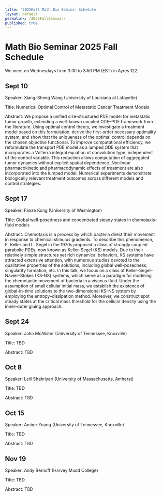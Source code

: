 ```yaml
---
title: '2025Fall Math Bio Seminar Schedule'
layout: default
permalink: /2025FallSeminar/
published: true
---
```

# Math Bio Seminar 2025 Fall Schedule
We meet on Wednesdays from 3:00 to 3:50 PM (EST) in Ayres 122.

## Sept 10
Speaker: Xiang-Sheng Wang (University of Louisiana at Lafayette)

Title: Numerical Optimal Control of Metastatic Cancer Treatment Models

Abstract: We propose a unified size-structured PDE model for metastatic tumor growth, extending a well-known coupled ODE–PDE framework from the literature. Using optimal control theory, we investigate a treatment model based on this formulation, derive the first-order necessary optimality system, and show that the uniqueness of the optimal control depends on the chosen objective functional. To improve computational efficiency, we reformulate the transport PDE model as a lumped ODE system that incorporates a Volterra integral equation of convolution type, independent of the control variable. This reduction allows computation of aggregated tumor dynamics without explicit spatial dependence. Nonlinear pharmacokinetic and pharmacodynamic effects of treatment are also incorporated into the lumped model. Numerical experiments demonstrate biologically relevant treatment outcomes across different models and control strategies.

## Sept 17
Speaker: Fanze Kong (University of Washington)

Title: Global well-posedness and concentrated steady states in chemotaxis-fluid models

Abstract: Chemotaxis is a process by which bacteria direct their movement in response to chemical stimulus gradients.  To describe this phenomenon, E. Keller and L. Segel in the 1970s proposed a class of strongly coupled parabolic PDEs, now known as Keller-Segel (KS) models. Due to their relatively simple structures yet rich dynamical behaviors, KS systems have attracted extensive attention, with numerous studies devoted to the qualitative properties of the solutions, including global well-posedness, singularity formation, etc. In this talk, we focus on a class of Keller–Segel–Navier–Stokes (KS-NS) systems, which serve as a paradigm for modeling the chemotactic movement of bacteria in a viscous fluid.  Under the assumption of small cellular initial mass, we establish the existence of global-in-time solutions to the two-dimensional KS–NS system by employing the entropy–dissipation method.   Moreover, we construct spot steady states at the critical mass threshold for the cellular density using the inner–outer gluing approach.

## Sept 24
Speaker: John McAlister (University of Tennessee, Knoxville)

Title: TBD

Abstract: TBD

## Oct 8
Speaker: Leili Shahriyari (University of Massachusetts, Amherst)

Title: TBD

Abstract: TBD

## Oct 15
Speaker: Amber Young (University of Tennessee, Knoxville)

Title: TBD

Abstract: TBD

## Nov 19
Speaker: Andy Bernoff (Harvey Mudd College)

Title: TBD

Abstract: TBD

